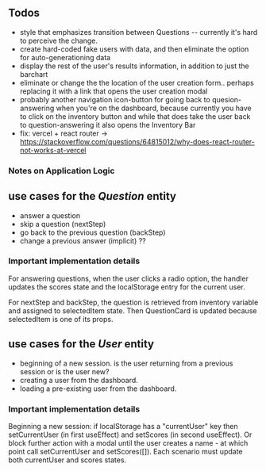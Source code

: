 ## Todos

- style that emphasizes transition between Questions -- currently it's hard to perceive the change.
- create hard-coded fake users with data, and then eliminate the option for auto-generationing data
- display the rest of the user's results information, in addition to just the barchart
- eliminate or change the the location of the user creation form.. perhaps replacing it with a link that opens the user creation modal
- probably another navigation icon-button for going back to quesion-answering when you're on the dashboard, because currently you have to click on the inventory button and while that does take the user back to question-answering it also opens the Inventory Bar
- fix: vercel + react router -> https://stackoverflow.com/questions/64815012/why-does-react-router-not-works-at-vercel


### Notes on Application Logic

## use cases for the _Question_ entity

- answer a question
- skip a question (nextStep)
- go back to the previous question (backStep)
- change a previous answer (implicit) ??

### Important implementation details

For answering questions, when the user clicks a radio option, the handler updates the scores state and the localStorage entry for the current user.

For nextStep and backStep, the question is retrieved from inventory variable and assigned to selectedItem state. Then QuestionCard is updated because selectedItem is one of its props.

## use cases for the _User_ entity

- beginning of a new session. is the user returning from a previous session or is the user new?
- creating a user from the dashboard.
- loading a pre-existing user from the dashboard.

### Important implementation details

Beginning a new session: if localStorage has a "currentUser" key then setCurrentUser (in first useEffect) and setScores (in second useEffect). Or block further action with a modal until the user creates a name - at which point call setCurrentUser and setScores([]).
Each scenario must update both currentUser and scores states.
